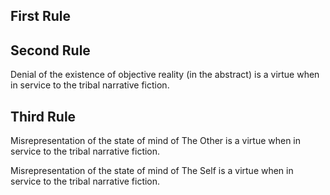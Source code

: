 
## First Rule

## Second Rule

Denial of the existence of objective reality (in the abstract) is a virtue when in service to the tribal narrative fiction.

## Third Rule

Misrepresentation of the state of mind of The Other is a virtue when in service to the tribal narrative fiction.

Misrepresentation of the state of mind of The Self is a virtue when in service to the tribal narrative fiction.

